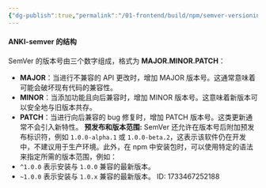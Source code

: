 ```yaml
---
{"dg-publish":true,"permalink":"/01-frontend/build/npm/semver-versioning/","title":"semver 版本控制规则说明","tags":["js","dev-tool"],"created":"2024-12-06T10:43:59.611+08:00","updated":"2024-12-06T14:40:52.221+08:00"}
---
```


#### ANKI-semver 的结构
SemVer 的版本号由三个数字组成，格式为 **MAJOR.MINOR.PATCH**：
- **MAJOR**：当进行不兼容的 API 更改时，增加 MAJOR 版本号。这通常意味着可能会破坏现有代码的兼容性。
- **MINOR**：当添加功能且向后兼容时，增加 MINOR 版本号。这意味着新版本可以安全地与旧版本共存。
- **PATCH**：当进行向后兼容的 bug 修复时，增加 PATCH 版本号。这类更新通常不会引入新特性。
**预发布和版本范围:**
SemVer 还允许在版本号后附加预发布标识符，例如 `1.0.0-alpha.1` 或 `1.0.0-beta.2`，这表示该软件仍在开发中，不建议用于生产环境。此外，在 npm 中安装包时，可以使用特定的语法来指定所需的版本范围，例如：
- `^1.0.0` 表示安装与 `1.0.0` 兼容的最新版本。
- `~1.0.0` 表示安装与 `1.0.x` 兼容的最新版本。
ID: 1733467252188
